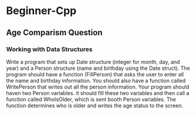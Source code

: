 # Beginner-Cpp
## Age Comparism Question 
### Working with Data Structures
Write a program that sets up Date structure (integer for month, day, and year) and a Person structure (name and birthday using the Date struct). The program should have a function (FillPerson) that asks the user to enter all the name and birthday information.
You should also have a function called WritePerson that writes out all the person information.
Your program should haven two Person variables. it should fill these two variables and then call a function called WhoIsOlder, which is sent booth Person variables. The function determines who is older and writes the age status to the screen.
